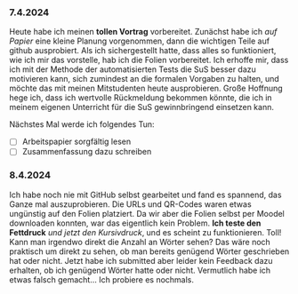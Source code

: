 ### 7.4.2024

Heute habe ich meinen **tollen Vortrag** vorbereitet. Zunächst habe ich *auf Papier* eine kleine Planung vorgenommen, dann die wichtigen Teile auf github ausprobiert. Als ich sichergestellt hatte, dass alles so funktioniert, wie ich mir das vorstelle, hab ich die Folien vorbereitet. Ich erhoffe mir, dass ich mit der Methode der automatisierten Tests die SuS besser dazu motivieren kann, sich zumindest an die formalen Vorgaben zu halten, und möchte das mit meinen Mitstudenten heute ausprobieren. Große Hoffnung hege ich, dass ich wertvolle Rückmeldung bekommen könnte, die ich in meinem eigenen Unterricht für die SuS gewinnbringend einsetzen kann.

Nächstes Mal werde ich folgendes Tun:
- [ ] Arbeitspapier sorgfältig lesen
- [ ] Zusammenfassung dazu schreiben

### 8.4.2024
Ich habe noch nie mit GitHub selbst gearbeitet und fand es spannend, das Ganze mal auszuprobieren. Die URLs und QR-Codes waren etwas ungünstig auf den Folien platziert. Da wir aber die Folien selbst per Moodel downloaden konnten, war das eigentlich kein Problem. **Ich teste den Fettdruck** *und jetzt den Kursivdruck*, und es scheint zu funktionieren. Toll!
Kann man irgendwo direkt die Anzahl an Wörter sehen? Das wäre noch praktisch um direkt zu sehen, ob man bereits genügend Wörter geschrieben hat oder nicht. 
Jetzt habe ich submitted aber leider kein Feedback dazu erhalten, ob ich genügend Wörter hatte oder nicht. Vermutlich habe ich etwas falsch gemacht... Ich probiere es nochmals. 
